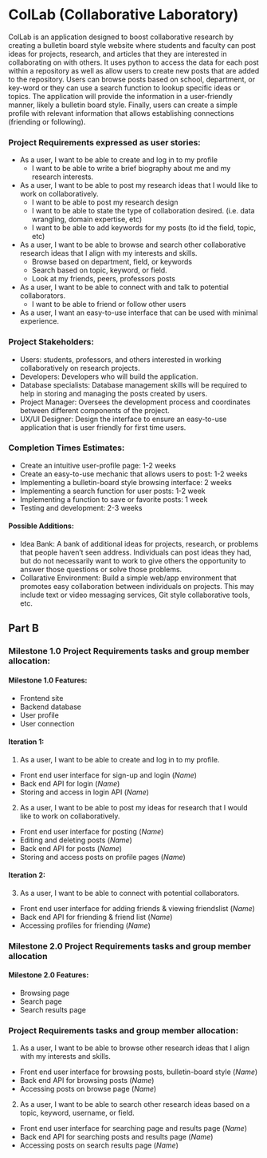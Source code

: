 # ColLab (Collaborative Laboratory)
ColLab is an application designed to boost collaborative research by creating a bulletin board style website where students and faculty can post ideas for projects, research, and articles that they are interested in collaborating on with others. It uses python to access the data for each post within a repository as well as allow users to create new posts that are added to the repository. Users can browse posts based on school, department, or key-word or they can use a search function to lookup specific ideas or topics. The application will provide the information in a user-friendly manner, likely a bulletin board style. Finally, users can create a simple profile with relevant information that allows establishing connections (friending or following). 

### Project Requirements expressed as user stories: 
- As a user, I want to be able to create and log in to my profile
  - I want to be able to write a brief biography about me and my research interests.
- As a user, I want to be able to post my research ideas that I would like to work on collaboratively. 
  - I want to be able to post my research design 
  - I want to be able to state the type of collaboration desired. (i.e. data wrangling, domain expertise, etc)
  - I want to be able to add keywords for my posts (to id the field, topic, etc)
- As a user, I want to be able to browse and search other collaborative research ideas that I align with my interests and skills. 
  - Browse based on department, field, or keywords
  - Search based on topic, keyword, or field. 
  - Look at my friends, peers, professors posts
- As a user, I want to be able to connect with and talk to potential collaborators.
  - I want to be able to friend or follow other users
- As a user, I want an easy-to-use interface that can be used with minimal experience.  

### Project Stakeholders:  
- Users: students, professors, and others interested in working collaboratively on research projects. 
- Developers: Developers who will build the application. 
- Database specialists: Database management skills will be required to help in storing and managing the posts created by users. 
- Project Manager: Oversees the development process and coordinates between different components of the project.  
- UX/UI Designer: Design the interface to ensure an easy-to-use application that is user friendly for first time users.  

### Completion Times Estimates: 
- Create an intuitive user-profile page: 1-2 weeks
- Create an easy-to-use mechanic that allows users to post: 1-2 weeks 
- Implementing a bulletin-board style browsing interface: 2 weeks
- Implementing a search function for user posts: 1-2 week 
- Implementing a function to save or favorite posts: 1 week
- Testing and development: 2-3 weeks 

#### Possible Additions:
- Idea Bank: A bank of additional ideas for projects, research, or problems that people haven’t seen address. Individuals can post ideas they had, but do not necessarily want to work to give others the opportunity to answer those questions or solve those problems.
- Collarative Environment: Build a simple web/app environment that promotes easy collaboration between individuals on projects. This may include text or video messaging services, Git style collaborative tools, etc.



## Part B
### Milestone 1.0 Project Requirements tasks and group member allocation:

#### Milestone 1.0 Features:
- Frontend site
- Backend database
- User profile
- User connection

#### Iteration 1:

1. As a user, I want to be able to create and log in to my profile. 
- Front end user interface for sign-up and login (*Name*)
- Back end API for login (*Name*)
- Storing and access in login API (*Name*)

2. As a user, I want to be able to post my ideas for research that I would like to work on collaboratively. 
- Front end user interface for posting (*Name*)
- Editing and deleting posts (*Name*)
- Back end API for posts (*Name*)
- Storing and access posts on profile pages (*Name*)

#### Iteration 2:
3. As a user, I want to be able to connect with potential collaborators. 
- Front end user interface for adding friends & viewing friendslist (*Name*)
- Back end API for friending & friend list (*Name*)
- Accessing profiles for friending (*Name*) 

### Milestone 2.0 Project Requirements tasks and group member allocation

#### Milestone 2.0 Features:
- Browsing page
- Search page
- Search results page

### Project Requirements tasks and group member allocation:
1. As a user, I want to be able to browse other research ideas that I align with my interests and skills. 
- Front end user interface for browsing posts, bulletin-board style (*Name*)
- Back end API for browsing posts (*Name*)
- Accessing posts on browse page (*Name*)

2. As a user, I want to be able to search other research ideas based on a topic, keyword, username, or field. 
- Front end user interface for searching page and results page (*Name*)
- Back end API for searching posts and results page (*Name*)
- Accessing posts on search results page (*Name*)
